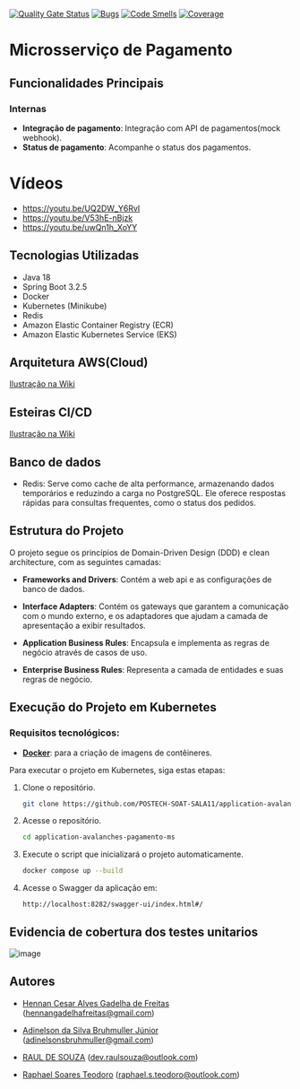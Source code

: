 [![Quality Gate Status](https://sonarcloud.io/api/project_badges/measure?project=POSTECH-SOAT-SALA11_application-avalanches-pagamento-ms&metric=alert_status)](https://sonarcloud.io/summary/new_code?id=POSTECH-SOAT-SALA11_application-avalanches-pagamento-ms)
[![Bugs](https://sonarcloud.io/api/project_badges/measure?project=POSTECH-SOAT-SALA11_application-avalanches-pagamento-ms&metric=bugs)](https://sonarcloud.io/summary/new_code?id=POSTECH-SOAT-SALA11_application-avalanches-pagamento-ms)
[![Code Smells](https://sonarcloud.io/api/project_badges/measure?project=POSTECH-SOAT-SALA11_application-avalanches-pagamento-ms&metric=code_smells)](https://sonarcloud.io/summary/new_code?id=POSTECH-SOAT-SALA11_application-avalanches-pagamento-ms)
[![Coverage](https://sonarcloud.io/api/project_badges/measure?project=POSTECH-SOAT-SALA11_application-avalanches-pagamento-ms&metric=coverage)](https://sonarcloud.io/summary/new_code?id=POSTECH-SOAT-SALA11_application-avalanches-pagamento-ms)

# Microsserviço de Pagamento
## Funcionalidades Principais 

### Internas
- **Integração de pagamento**: Integração com API de pagamentos(mock webhook).
- **Status de pagamento**: Acompanhe o status dos pagamentos.
  
# Vídeos
- https://youtu.be/UQ2DW_Y6RvI
- https://youtu.be/V53hE-nBjzk
- https://youtu.be/uwQn1h_XoYY

## Tecnologias Utilizadas

- Java 18
- Spring Boot 3.2.5
- Docker
- Kubernetes (Minikube)
- Redis
- Amazon Elastic Container Registry (ECR)
- Amazon Elastic Kubernetes Service (EKS)

## Arquitetura AWS(Cloud)
[Ilustração na Wiki](https://github.com/POSTECH-SOAT-SALA11/application-avalanches-pagamento-ms/wiki/Arquitetura-AWS)

## Esteiras CI/CD
[Ilustração na Wiki](https://github.com/POSTECH-SOAT-SALA11/application-avalanches-pagamento-ms/wiki/Esteiras-CI-CD)

## Banco de dados
- Redis: Serve como cache de alta performance, armazenando dados temporários e reduzindo a carga no PostgreSQL. Ele oferece respostas rápidas para consultas frequentes, como o status dos pedidos.

## Estrutura do Projeto

O projeto segue os princípios de Domain-Driven Design (DDD) e clean architecture, com as seguintes camadas:

- **Frameworks and Drivers**: Contém a web api e as configurações de banco de dados.

- **Interface Adapters**: Contém os gateways que garantem a comunicação com o mundo externo,
e os adaptadores que ajudam a camada de apresentação a exibir resultados.

- **Application Business Rules**:  Encapsula e implementa as regras de negócio através de casos de uso.

- **Enterprise Business Rules**:  Representa a camada de entidades e suas regras de negócio.

## Execução do Projeto em Kubernetes

### Requisitos tecnológicos:
- **[Docker](https://www.docker.com/)**: para a criação de imagens de contêineres.

Para executar o projeto em Kubernetes, siga estas etapas:

1. Clone o repositório.
   ```bash
   git clone https://github.com/POSTECH-SOAT-SALA11/application-avalanches-pagamento-ms.git
   ```

2. Acesse o repositório.
   ```bash
   cd application-avalanches-pagamento-ms
   ```

3. Execute o script que inicializará o projeto automaticamente.
   ```bash
   docker compose up --build
    ```

4. Acesse o Swagger da aplicação em:
   ```
   http://localhost:8282/swagger-ui/index.html#/
   ```

## Evidencia de cobertura dos testes unitarios
![image](https://github.com/user-attachments/assets/eb1326ef-d9b3-47bf-ad0a-13cfce13eac1)



## Autores

- [Hennan Cesar Alves Gadelha de Freitas](https://github.com/HennanGadelha)
  (hennangadelhafreitas@gmail.com)

- [Adinelson da Silva Bruhmuller Júnior](https://github.com/Doomwhite)
  (adinelsonsbruhmuller@gmail.com)

- [RAUL DE SOUZA](https://github.com/raulsouza-rm355416)
  (dev.raulsouza@outlook.com)

- [Raphael Soares Teodoro](https://github.com/raphasteodoro)
  (raphael.s.teodoro@outlook.com)
